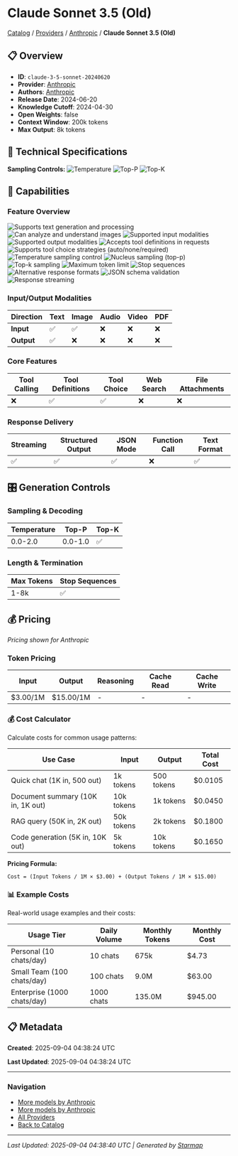 # Claude Sonnet 3.5 (Old)
  
[Catalog](../../../..) / [Providers](../../..) / [Anthropic](../..) / **Claude Sonnet 3.5 (Old)**


## 📋 Overview
  
- **ID**: `claude-3-5-sonnet-20240620`
- **Provider**: [Anthropic](../)
- **Authors**: [Anthropic](../../../authors/anthropic/)
- **Release Date**: 2024-06-20
- **Knowledge Cutoff**: 2024-04-30
- **Open Weights**: false
- **Context Window**: 200k tokens
- **Max Output**: 8k tokens
  
## 🔬 Technical Specifications
  
**Sampling Controls:** ![Temperature](https://img.shields.io/badge/temperature-supported-red) ![Top-P](https://img.shields.io/badge/top__p-supported-red) ![Top-K](https://img.shields.io/badge/top__k-supported-orange)
  
  
## 🎯 Capabilities
  
### Feature Overview
  
![Supports text generation and processing](https://img.shields.io/badge/text-✓-blue) ![Can analyze and understand images](https://img.shields.io/badge/vision-✓-purple) ![Supported input modalities](https://img.shields.io/badge/input-text,image-teal) ![Supported output modalities](https://img.shields.io/badge/output-text-cyan) ![Accepts tool definitions in requests](https://img.shields.io/badge/tools-✓-yellow) ![Supports tool choice strategies (auto/none/required)](https://img.shields.io/badge/tool__choice-✓-yellow) ![Temperature sampling control](https://img.shields.io/badge/temperature-core-red) ![Nucleus sampling (top-p)](https://img.shields.io/badge/top__p-core-red) ![Top-k sampling](https://img.shields.io/badge/top__k-advanced-orange) ![Maximum token limit](https://img.shields.io/badge/max__tokens-core-blue) ![Stop sequences](https://img.shields.io/badge/stop-core-blue) ![Alternative response formats](https://img.shields.io/badge/format__response-✓-cyan) ![JSON schema validation](https://img.shields.io/badge/structured__outputs-✓-cyan) ![Response streaming](https://img.shields.io/badge/streaming-✓-cyan)
  
  
### Input/Output Modalities
  
| Direction | Text | Image | Audio | Video | PDF |
|---------|---------|---------|---------|---------|---------|
| **Input** | ✅ | ✅ | ❌ | ❌ | ❌ |
| **Output** | ✅ | ❌ | ❌ | ❌ | ❌ |

  
### Core Features
  
| Tool Calling | Tool Definitions | Tool Choice | Web Search | File Attachments |
|---------|---------|---------|---------|---------|
| ❌ | ✅ | ✅ | ❌ | ❌ |

  
### Response Delivery
  
| Streaming | Structured Output | JSON Mode | Function Call | Text Format |
|---------|---------|---------|---------|---------|
| ✅ | ✅ | ✅ | ❌ | ✅ |

  
## 🎛️ Generation Controls
  
### Sampling & Decoding
  
| Temperature | Top-P | Top-K |
|---------|---------|---------|
| 0.0-2.0 | 0.0-1.0 | ✅ |

  
### Length & Termination
  
| Max Tokens | Stop Sequences |
|---------|---------|
| 1-8k | ✅ |

  
## 💰 Pricing
  
*Pricing shown for Anthropic*
  
  
### Token Pricing
  
| Input | Output | Reasoning | Cache Read | Cache Write |
|---------|---------|---------|---------|---------|
| $3.00/1M | $15.00/1M | - | - | - |

  
### 💰 Cost Calculator
  
Calculate costs for common usage patterns:
  
  
| Use Case | Input | Output | Total Cost |
|---------|---------|---------|---------|
| Quick chat (1K in, 500 out) | 1k tokens | 500 tokens | $0.0105 |
| Document summary (10K in, 1K out) | 10k tokens | 1k tokens | $0.0450 |
| RAG query (50K in, 2K out) | 50k tokens | 2k tokens | $0.1800 |
| Code generation (5K in, 10K out) | 5k tokens | 10k tokens | $0.1650 |

  
**Pricing Formula:**
  
```
Cost = (Input Tokens / 1M × $3.00) + (Output Tokens / 1M × $15.00)
```
  
### 📊 Example Costs
  
Real-world usage examples and their costs:
  
  
| Usage Tier | Daily Volume | Monthly Tokens | Monthly Cost |
|---------|---------|---------|---------|
| Personal (10 chats/day) | 10 chats | 675k | $4.73 |
| Small Team (100 chats/day) | 100 chats | 9.0M | $63.00 |
| Enterprise (1000 chats/day) | 1000 chats | 135.0M | $945.00 |

  
## 📋 Metadata
  
**Created**: 2025-09-04 04:38:24 UTC
  
**Last Updated**: 2025-09-04 04:38:24 UTC
  
  
---
  
  
### Navigation

- [More models by Anthropic](../)
- [More models by Anthropic](../../../../authors/anthropic/)
- [All Providers](../../../../providers)
- [Back to Catalog](../../../..)


---
_Last Updated: 2025-09-04 04:38:40 UTC | Generated by [Starmap](https://github.com/agentstation/starmap)_
